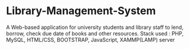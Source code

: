 # Library-Management-System
A Web-based application for university students and library staff to lend, borrow, check due date of books and other resources. 
Stack used : PHP, MySQL, HTML/CSS, BOOTSTRAP, JavaScript, XAMMP(LAMP) server
